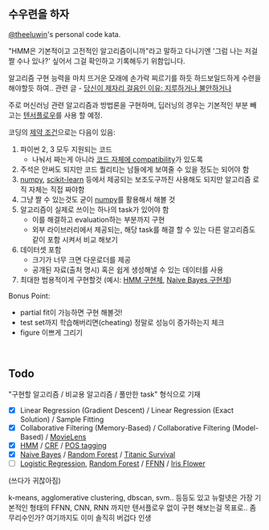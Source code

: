 ## 수우련을 하자

[@theeluwin](https://twitter.com/theeluwin)'s personal code kata.

"HMM은 기본적이고 고전적인 알고리즘이니까"라고 말하고 다니기엔 '그럼 나는 저걸 짤 수나 있나?' 싶어서 그걸 확인하고 기록해두기 위함입니다.

알고리즘 구현 능력을 마치 뜨거운 모래에 손가락 찌르기를 하듯 하드보일드하게 수련을 해야할듯 하여.. 관련 글 - [당신이 제자리 걸음인 이유: 지루하거나 불안하거나](http://egloos.zum.com/agile/v/5749946)

주로 머신러닝 관련 알고리즘과 방법론을 구현하며, 딥러닝의 경우는 기본적인 부분 빼고는 [텐서플로우](https://www.tensorflow.org/)를 사용 할 예정.

코딩의 [제약 조건](https://namu.wiki/w/%EC%A0%9C%EC%95%BD%28%ED%97%8C%ED%84%B0X%ED%97%8C%ED%84%B0%29)으로는 다음이 있음:

1. 파이썬 2, 3 모두 지원되는 코드
	* 나눠서 짜는게 아니라 [코드 자체에 compatibility](http://python-future.org/compatible_idioms.html)가 있도록
2. 주석은 안써도 되지만 코드 퀄리티는 남들에게 보여줄 수 있을 정도는 되어야 함
3. [numpy](http://www.numpy.org/), [scikit-learn](http://scikit-learn.org/stable/) 등에서 제공되는 보조도구까진 사용해도 되지만 알고리즘 로직 자체는 직접 짜야함
4. 그냥 짤 수 있는것도 굳이 [numpy](http://www.numpy.org/)를 활용해서 해볼 것
5. 알고리즘이 실제로 쓰이는 하나의 task가 있어야 함
	* 이를 해결하고 evaluation하는 부분까지 구현
	* 외부 라이브러리에서 제공되는, 해당 task를 해결 할 수 있는 다른 알고리즘도 같이 포함 시켜서 비교 해보기
6. 데이터셋 포함
	* 크기가 너무 크면 다운로더를 제공
	* 공개된 자료(출처 명시) 혹은 쉽게 생성해낼 수 있는 데이터를 사용
7. 최대한 범용적이게 구현할것 (예시: [HMM 구현체](https://github.com/theeluwin/kata/blob/master/machine_learning/hmm/hmm.py), [Naive Bayes 구현체](https://github.com/theeluwin/kata/blob/master/machine_learning/naive_bayes/naive_bayes.py))

Bonus Point:
* partial fit이 가능하면 구현 해볼것!
* test set까지 학습해버리면(cheating) 정말로 성능이 증가하는지 체크
* figure 이쁘게 그리기

<br>

## Todo

"구현할 알고리즘 / 비교용 알고리즘 / 풀만한 task" 형식으로 기재

- [X] Linear Regression (Gradient Descent) / Linear Regression (Exact Solution) / Sample Fitting
- [x] Collaborative Filtering (Memory-Based) / Collaborative Filtering (Model-Based) / [MovieLens](http://grouplens.org/datasets/movielens/)
- [x] [HMM](https://en.wikipedia.org/wiki/Hidden_Markov_model) / [CRF](https://en.wikipedia.org/wiki/Conditional_random_field) / [POS tagging](https://en.wikipedia.org/wiki/Part-of-speech_tagging)
- [x] [Naive Bayes](https://en.wikipedia.org/wiki/Naive_Bayes_classifier) / [Random Forest](https://en.wikipedia.org/wiki/Random_forest) / [Titanic Survival](https://www.kaggle.com/c/titanic)
- [ ] [Logistic Regression](https://en.wikipedia.org/wiki/Logistic_regression), [Random Forest](https://en.wikipedia.org/wiki/Random_forest) / [FFNN](https://en.wikipedia.org/wiki/Feedforward_neural_network) / [Iris Flower](https://en.wikipedia.org/wiki/Iris_flower_data_set)

(쓰다가 귀찮아짐)

k-means, agglomerative clustering, dbscan, svm.. 등등도 있고 뉴럴넷은 가장 기본적인 형태의 FFNN, CNN, RNN 까지만 텐서플로우 없이 구현 해보는걸 목표로.. 좀 무리수인가? 여기까지도 이미 솔직히 버겁다 인생
